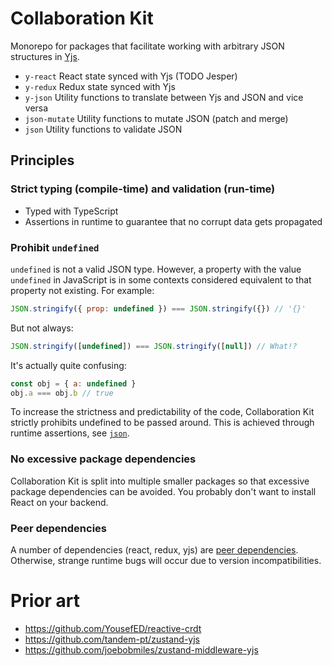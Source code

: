 # Collaboration Kit

Monorepo for packages that facilitate working with arbitrary JSON structures in [Yjs](https://github.com/yjs/yjs).

* `y-react` React state synced with Yjs (TODO Jesper)
* `y-redux` Redux state synced with Yjs
* `y-json` Utility functions to translate between Yjs and JSON and vice versa
* `json-mutate` Utility functions to mutate JSON (patch and merge)
* `json` Utility functions to validate JSON

## Principles

### Strict typing (compile-time) and validation (run-time)

* Typed with TypeScript
* Assertions in runtime to guarantee that no corrupt data gets propagated

### Prohibit `undefined`

`undefined` is not a valid JSON type. However, a property with the value `undefined` in JavaScript is in some contexts considered equivalent to that property not existing. For example:
```js
JSON.stringify({ prop: undefined }) === JSON.stringify({}) // '{}'
```
But not always:
```js
JSON.stringify([undefined]) === JSON.stringify([null]) // What!?
```
It's actually quite confusing:
```js
const obj = { a: undefined }
obj.a === obj.b // true
```

To increase the strictness and predictability of the code, Collaboration Kit strictly prohibits undefined to be passed around. This is achieved through runtime assertions, see [`json`](https://github.com/sanalabs/collaboration-kit/tree/main/json).

### No excessive package dependencies

Collaboration Kit is split into multiple smaller packages so that excessive package dependencies can be avoided. You probably don't want to install React on your backend.

### Peer dependencies

A number of dependencies (react, redux, yjs) are [peer dependencies](https://docs.npmjs.com/cli/v7/configuring-npm/package-json#peerdependencies). Otherwise, strange runtime bugs will occur due to version incompatibilities.

# Prior art

* https://github.com/YousefED/reactive-crdt
* https://github.com/tandem-pt/zustand-yjs
* https://github.com/joebobmiles/zustand-middleware-yjs
